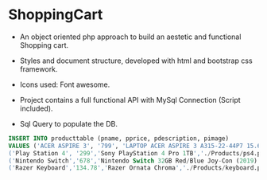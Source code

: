 # ShoppingCart

* An object oriented php approach to build an aestetic and functional Shopping cart.
* Styles and document structure, developed with html and bootstrap css framework.
* Icons used: Font awesome.
* Project contains a full functional API with MySql Connection (Script included).

* Sql Query to populate the DB. 

``` sql
INSERT INTO producttable (pname, pprice, pdescription, pimage)
VALUES ('ACER ASPIRE 3', '799', 'LAPTOP ACER ASPIRE 3 A315-22-44P7 15.6' FHD AMD A4-9120E 4GB 128GB SSD WINDOWS 10', './Products/laptop.png'),
('Play Station 4', '299','Sony PlayStation 4 Pro 1TB','./Products/ps4.png'),
('Nintendo Switch','678','Nintendo Switch 32GB Red/Blue Joy-Con (2019)','./Products/nintendo.png'),
('Razer Keyboard','134.78','Razer Ornata Chroma','./Products/keyboard.png'); 
```
